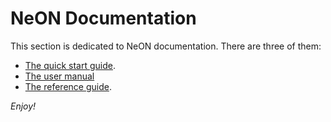 NeON Documentation
==================

This section is dedicated to NeON documentation. There are three of them:

- [The quick start guide](doc/quickstart.md).
- [The user manual](doc/usermanual.md)
- [The reference guide](doc/reference.md).

*Enjoy!*
